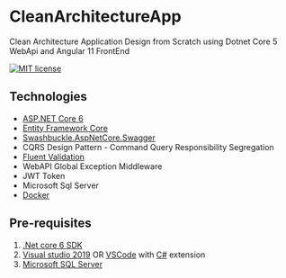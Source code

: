# CleanArchitectureApp
Clean Architecture Application Design from Scratch using Dotnet Core 5 WebApi and Angular 11 FrontEnd

[![MIT license](http://img.shields.io/badge/license-MIT-brightgreen.svg)](http://opensource.org/licenses/MIT)

## Technologies
- [ASP.NET Core 6](https://docs.microsoft.com/en-us/aspnet/core/release-notes/aspnetcore-6.0?view=aspnetcore-6.0)
- [Entity Framework Core](https://docs.microsoft.com/en-us/ef/core/)
- [Swashbuckle.AspNetCore.Swagger](https://github.com/domaindrivendev/Swashbuckle.AspNetCore)
- CQRS Design Pattern - Command Query Responsibility Segregation
- [Fluent Validation](https://fluentvalidation.net/)
- WebAPI Global Exception Middleware
- JWT Token
- Microsoft Sql Server
- [Docker](https://docs.docker.com/docker-for-windows/install/) 

## Pre-requisites
1. [.Net core 6 SDK](https://www.microsoft.com/net/core#windows)
2. [Visual studio 2019](https://www.visualstudio.com/) OR [VSCode](https://code.visualstudio.com/) with [C#](https://marketplace.visualstudio.com/items?itemName=ms-vscode.csharp) extension
3. [Microsoft SQL Server](https://www.microsoft.com/en-us/sql-server/sql-server-2017)


